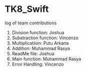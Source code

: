 # TK8_Swift

log of team contributions

1. Division function: Joshua
2. Substraction function: Vincenzo
3. Multiplicatiion: Putu Arkana
4. Addition: Muhammad Rasya
5. ReadMe file: Joshua
6. Main function: Muhammad Rasya
7. Error Handling: Vincenzo